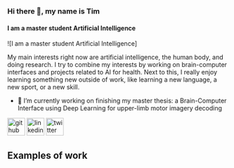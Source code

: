 ### Hi there 👋, my name is Tim
#### I am a master student Artificial Intelligence
![I am a master student Artificial Intelligence]

My main interests right now are artificial intelligence, the human body, and doing research. I try to combine my interests by working on brain-computer interfaces and projects related to AI for health.
Next to this, I really enjoy learning something new outside of work, like learning a new language, a new sport, or a new skill.

- 🔭 I’m currently working on finishing my master thesis: a Brain-Computer Interface using Deep Learning for upper-limb motor imagery decoding 


[<img src='https://cdn.jsdelivr.net/npm/simple-icons@3.0.1/icons/github.svg' alt='github' height='40'>](https://github.com/Timm877)  [<img src='https://cdn.jsdelivr.net/npm/simple-icons@3.0.1/icons/linkedin.svg' alt='linkedin' height='40'>](https://www.linkedin.com/in/timwjdeboer/)  [<img src='https://cdn.jsdelivr.net/npm/simple-icons@3.0.1/icons/twitter.svg' alt='twitter' height='40'>](https://twitter.com/WJ_deBoer)  

## Examples of work
